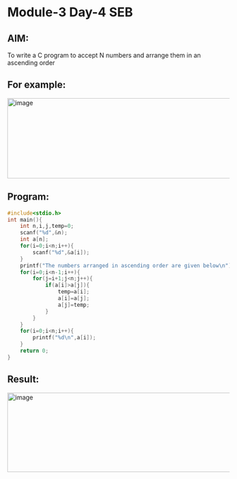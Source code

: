 # Module-3 Day-4 SEB
## AIM:
To write a C program to accept N numbers and arrange them in an ascending order

## For example:
<img width="525" height="182" alt="image" src="https://github.com/user-attachments/assets/ae0fac67-6218-4407-9e99-ac6f79630341" />

## Program:
```c
#include<stdio.h>
int main(){
    int n,i,j,temp=0;
    scanf("%d",&n);
    int a[n];
    for(i=0;i<n;i++){
        scanf("%d",&a[i]);
    }
    printf("The numbers arranged in ascending order are given below\n");
    for(i=0;i<n-1;i++){
        for(j=i+1;j<n;j++){
            if(a[i]>a[j]){
                temp=a[i];
                a[i]=a[j];
                a[j]=temp;
            }
        }
    }
    for(i=0;i<n;i++){
        printf("%d\n",a[i]);
    }
    return 0;
}
```
## Result:
<img width="1055" height="180" alt="image" src="https://github.com/user-attachments/assets/fe482072-868e-4b78-b282-c69bc33fa477" />

